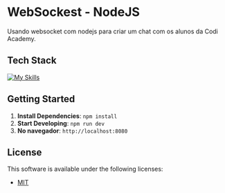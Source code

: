 <!--- # "Can be a image or a gift from the project pages" -->
# WebSockest - NodeJS

Usando websocket com nodejs para criar um chat com os alunos da Codi Academy.

## Tech Stack

<!--- # "Verify icons availability here https://github.com/tandpfun/skill-icons" -->

[![My Skills](https://skillicons.dev/icons?i=node,javascript,html,css)](https://skillicons.dev)

## Getting Started

1. **Install Dependencies**: `npm install`
2. **Start Developing**: `npm run dev`
3. **No navegador**: `http://localhost:8080`

## License

This software is available under the following licenses:

- [MIT](https://github.com/brunogoncalvesferreira/websockest?tab=MIT-1-ov-file#readme)